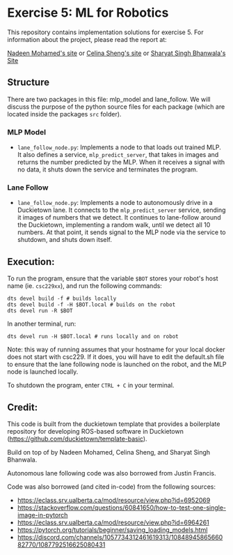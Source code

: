 # Exercise 5: ML for Robotics

This repository contains implementation solutions for exercise 5. For information about the project, please read the report at:

[Nadeen Mohamed's site](https://sites.google.com/ualberta.ca/nadeen-cmput-412/written-reports/exercise-5) or [Celina Sheng's site](https://sites.google.com/ualberta.ca/csheng2-cmput-412/exercise-5) or [Sharyat Singh Bhanwala's Site](https://sites.google.com/ualberta.ca/projects/exercise-5)

## Structure

There are two packages in this file: mlp_model and lane_follow. We will discuss the purpose of the python source files for each package (which are located inside the packages `src` folder).

### MLP Model

- `lane_follow_node.py`: Implements a node to that loads out trained MLP. It also defines a service, `mlp_predict_server`, that takes in images and returns the number predicted by the MLP. When it receives a signal with no data, it shuts down the service and terminates the program.

### Lane Follow

- `lane_follow_node.py`: Implements a node to autonomously drive in a Duckietown lane. It connects to the `mlp_predict_server` service, sending it images of numbers that we detect. It continues to lane-follow around the Duckietown, implementing a random walk, until we detect all 10 numbers. At that point, it sends signal to the MLP node via the service to shutdown, and shuts down itself.

## Execution:

To run the program, ensure that the variable `$BOT` stores your robot's host name (ie. `csc229xx`), and run the following commands:

```
dts devel build -f # builds locally
dts devel build -f -H $BOT.local # builds on the robot
dts devel run -R $BOT
```

In another terminal, run:
```
dts devel run -H $BOT.local # runs locally and on robot
```

Note: this way of running assumes that your hostname for your local docker does not start with csc229. If it does, you will have to edit the default.sh file to ensure that the lane following node is launched on the robot, and the MLP node is launched locally.

To shutdown the program, enter `CTRL + C` in your terminal.

## Credit:

This code is built from the duckietown template that provides a boilerplate repository for developing ROS-based software in Duckietown (https://github.com/duckietown/template-basic).

Build on top of by Nadeen Mohamed, Celina Sheng, and Sharyat Singh Bhanwala.

Autonomous lane following code was also borrowed from Justin Francis.

Code was also borrowed (and cited in-code) from the following sources:

- https://eclass.srv.ualberta.ca/mod/resource/view.php?id=6952069
- https://stackoverflow.com/questions/60841650/how-to-test-one-single-image-in-pytorch
- https://eclass.srv.ualberta.ca/mod/resource/view.php?id=6964261
- https://pytorch.org/tutorials/beginner/saving_loading_models.html
- https://discord.com/channels/1057734312461619313/1084894586566082770/1087792516625080431
